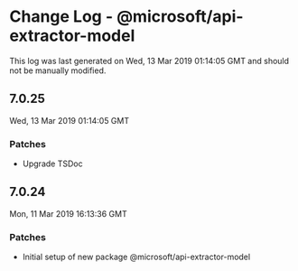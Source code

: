 # Change Log - @microsoft/api-extractor-model

This log was last generated on Wed, 13 Mar 2019 01:14:05 GMT and should not be manually modified.

## 7.0.25
Wed, 13 Mar 2019 01:14:05 GMT

### Patches

- Upgrade TSDoc

## 7.0.24
Mon, 11 Mar 2019 16:13:36 GMT

### Patches

- Initial setup of new package @microsoft/api-extractor-model

